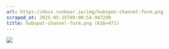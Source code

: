 ```yaml
---
url: https://docs.runbear.io/img/hubspot-channel-form.png
scraped_at: 2025-05-25T09:00:54.947299
title: hubspot-channel-form.png (616×471)
---
```


![](https://docs.runbear.io/img/hubspot-channel-form.png)

